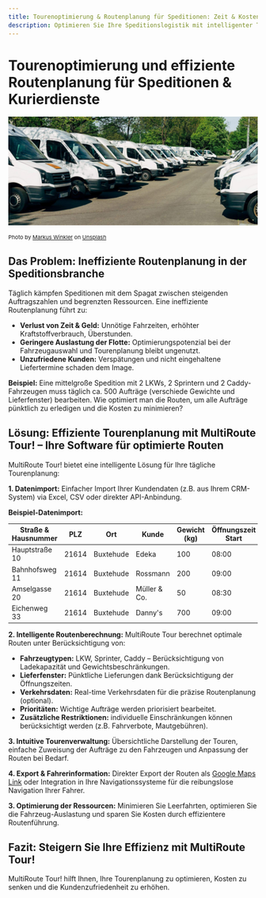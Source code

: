 ```yaml
---
title: Tourenoptimierung & Routenplanung für Speditionen: Zeit & Kosten sparen
description: Optimieren Sie Ihre Speditionslogistik mit intelligenter Tourenplanung.  Effiziente Routen, maximale Auslastung & zufriedene Kunden mit MultiRoute Tour!
---
```


# Tourenoptimierung und effiziente Routenplanung für Speditionen & Kurierdienste

![Speditionsfahrzeuge für die Routenplanung](assets/sprinter.jpg "Moderne Speditionsflotte im Einsatz")

<div style="font-size: 11px">Photo by <a href="https://unsplash.com/@markuswinkler?utm_source=unsplash&utm_medium=referral&utm_content=creditCopyText">Markus Winkler</a> on <a href="https://unsplash.com/s/photos/fleet?utm_source=unsplash&utm_medium=referral&utm_content=creditCopyText">Unsplash</a></div>

## Das Problem: Ineffiziente Routenplanung in der Speditionsbranche

Täglich kämpfen Speditionen mit dem Spagat zwischen steigenden Auftragszahlen und begrenzten Ressourcen.  Eine ineffiziente Routenplanung führt zu:

* **Verlust von Zeit & Geld:**  Unnötige Fahrzeiten, erhöhter Kraftstoffverbrauch, Überstunden.
* **Geringere Auslastung der Flotte:**  Optimierungspotenzial bei der Fahrzeugauswahl und Tourenplanung bleibt ungenutzt.
* **Unzufriedene Kunden:**  Verspätungen und nicht eingehaltene Liefertermine schaden dem Image.

**Beispiel:** Eine mittelgroße Spedition mit 2 LKWs, 2 Sprintern und 2 Caddy-Fahrzeugen muss täglich ca. 500 Aufträge (verschiede Gewichte und Lieferfenster) bearbeiten.  Wie optimiert man die Routen, um alle Aufträge pünktlich zu erledigen und die Kosten zu minimieren?


## Lösung: Effiziente Tourenplanung mit MultiRoute Tour! – Ihre Software für optimierte Routen

MultiRoute Tour! bietet eine intelligente Lösung für Ihre tägliche Tourenplanung:

**1. Datenimport:**  Einfacher Import Ihrer Kundendaten (z.B. aus Ihrem CRM-System) via Excel, CSV oder direkter API-Anbindung.

**Beispiel-Datenimport:**

| Straße & Hausnummer | PLZ     | Ort        | Kunde          | Gewicht (kg) | Öffnungszeit Start | Öffnungszeit Ende |  Priorität |  Besondere Hinweise |
|----------------------|---------|-------------|-----------------|---------------|--------------------|--------------------|------------|----------------------|
| Hauptstraße 10       | 21614   | Buxtehude    | Edeka           | 100           | 08:00              | 20:00              | Hoch       | Kühltransport erforderlich |
| Bahnhofsweg 11       | 21614   | Buxtehude    | Rossmann        | 200           | 09:00              | 18:00              | Mittel     |                  |
| Amselgasse 20        | 21614   | Buxtehude    | Müller & Co.    | 50            | 08:30              | 12:30              | Niedrig    |                  |
| Eichenweg 33         | 21614   | Buxtehude    | Danny's         | 700           | 09:00              | 10:30              | Hoch       |                  |


**2. Intelligente Routenberechnung:**  MultiRoute Tour berechnet optimale Routen unter Berücksichtigung von:

* **Fahrzeugtypen:**  LKW, Sprinter, Caddy – Berücksichtigung von Ladekapazität und Gewichtsbeschränkungen.
* **Lieferfenster:**  Pünktliche Lieferungen dank Berücksichtigung der Öffnungszeiten.
* **Verkehrsdaten:**  Real-time Verkehrsdaten für die präzise Routenplanung (optional).
* **Prioritäten:**  Wichtige Aufträge werden priorisiert bearbeitet.
* **Zusätzliche Restriktionen:**  individuelle Einschränkungen können berücksichtigt werden (z.B.  Fahrverbote, Mautgebühren).


**3.  Intuitive Tourenverwaltung:**  Übersichtliche Darstellung der Touren, einfache Zuweisung der Aufträge zu den Fahrzeugen und Anpassung der Routen bei Bedarf.

**4.  Export & Fahrerinformation:**  Direkter Export der Routen als [Google Maps Link](https://tour.multiroute.de/handbuch/tour/#google-maps-export) oder Integration in Ihre Navigationssysteme für die reibungslose Navigation Ihrer Fahrer.


**3. Optimierung der Ressourcen:** Minimieren Sie Leerfahrten, optimieren Sie die Fahrzeug-Auslastung und sparen Sie Kosten durch effizientere Routenführung.

## Fazit: Steigern Sie Ihre Effizienz mit MultiRoute Tour!

MultiRoute Tour! hilft Ihnen, Ihre Tourenplanung zu optimieren, Kosten zu senken und die Kundenzufriedenheit zu erhöhen.  
